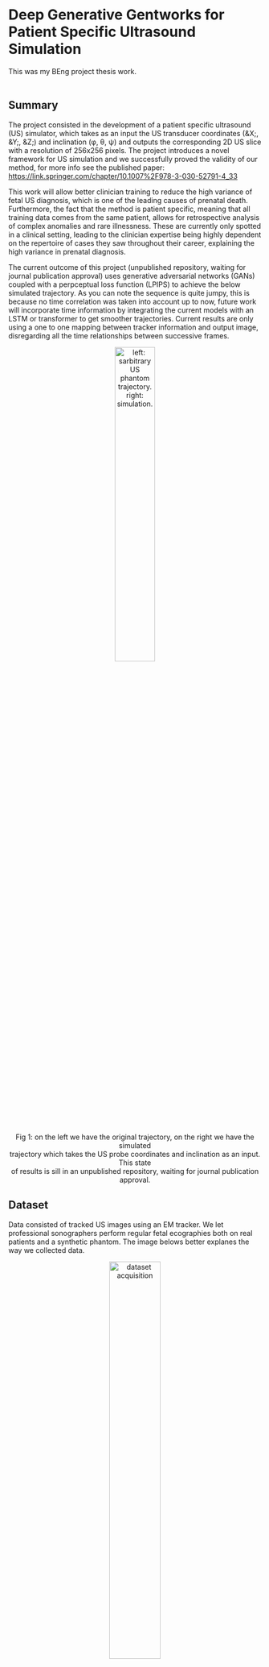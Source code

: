 # Deep Generative Gentworks for Patient Specific Ultrasound Simulation

This was my BEng project thesis work.<br><br>

## Summary
The project consisted in the development of a patient specific ultrasound (US) simulator, which takes as an input the US transducer coordinates (&X;, &Y;, &Z;) and inclination (&phi;, &theta;, &psi;) and outputs the corresponding 2D US slice with a resolution of 256x256 pixels. The project introduces a novel framework for US simulation and we successfully proved the validity of our method, for more info see the published paper: https://link.springer.com/chapter/10.1007%2F978-3-030-52791-4_33 <br>

This work will allow better clinician training to reduce the high variance of fetal US diagnosis, which is one of the leading causes of prenatal death. Furthermore, the fact that the method is patient specific, meaning that all training data comes from the same patient, allows for retrospective analysis of complex anomalies and rare illnessness. These are currently only spotted in a clinical setting, leading to the clinician expertise being highly dependent on the repertoire of cases they saw throughout their career, explaining the high variance in prenatal diagnosis.<br>

The current outcome of this project (unpublished repository, waiting for journal publication approval) uses generative adversarial networks (GANs) coupled with a perpceptual loss function (LPIPS) to achieve the below simulated trajectory. As you can note the sequence is quite jumpy, this is because no time correlation was taken into account up to now, future work will incorporate time information by integrating the current models with an LSTM or transformer to get smoother trajectories. Current results are only using a one to one mapping between tracker information and output image, disregarding all the time relationships between successive frames.

<div align="center">
    <img width="40%" src="readme_images/readme_trajectory.gif", alt="left: sarbitrary US phantom trajectory. right: simulation."
	title="left: sarbitrary US phantom trajectory. right: simulation." ><br>
	Fig 1: on the left we have the original trajectory, on the right we have the simulated<br>
	trajectory which takes the US probe coordinates and inclination as an input. This state<br>
	of results is sill in an unpublished repository, waiting for journal publication approval. <br>
</div>

## Dataset
Data consisted of tracked US images using an EM tracker. We let professional sonographers perform regular fetal ecographies both on real patients and a synthetic phantom. The image belows better explanes the way we collected data.

<div align="center">
    <img width="45%" src="readme_images/EM_system.png" alt="dataset acquisition"
	title="dataset acquisition"><br>
	Fig 2: Diagram showing the method we adopted to label the US images with their tracked location.
</div><br><br>

**Models**<br><br>
Three main architectures were exprored, which are summarized in the diagrams below. The first one was a simple decoder which maps the input 7D tensor (X,Y,Z coordinates + inclination angles transformed to a 4D quaternion) through a series of linear and convolutional layers, trained via MSE minimisation between the output and GT images. The second one is an autoencoder, which mirrors the decoder to obtain an encoder-decoder architecture, trained via MSE on both the images and the 7D latent latemt space. The last trained architecture was a VAE, which introduces a stochastic sampling of the latent variable allowing the model for better generalisation.
<div align="center" witdh="50%">
	Fig 3: Diagram showing the decoder architecture.<br>
	<img width="50%" src="readme_images/decoder.png" alt="decoder"
	title="decoder" >	
</div><br>

<div align="left" witdh="50%">
	Fig 4: Diagram showing the autoencoder architecture.
</div>
<div align="right" witdh="50%">
	Fig 5: Diagram showing the variational autoencoder architecture.
</div>
<br>
<img align="left" width="50%" src="readme_images/autoencoder.png" alt="autoencoder"
title="autoencoder">
<img align="right" width="50%" src="readme_images/variational_autoencoder.png" alt="variational autoencoder"
title="variational autoencoder">

## Experiments & results

Two main types of experiments were conducted:

1. Achieved image quality was measured both quantitatively and qualitatively through user rated surveys and image similarity algorithms. Survey scorers comprised of a cohort of expert sonographers and computational imaging professionals in the field of fetal ultrasound imaging.
2. Interpolation capabilities were assessed by removing part of the training data in a specific location and measuring the relative drop in performance when inferring samples within the removed region.

The experiments pointed to the decoder being the arcitecture that achieved the lowest absolute error and the top image quality (closely followed by the variational autoencoder for real patient images). This can be explained by the fact that the decoder is the only architecture that directly optimizes the mapping from tracked coordinates to US images, wheras the other two architectures optimize the mapping from original image to simulated image. The variational autoencoder however proved to have stronger interpolating abilities, yielding a lower relative drop in performance within the deleted region and simulating higher quality images in this region. Future work aimed at improving image quality using GAN, while retaining image content (we do not want high quality samples showing the wrong structures). The figures below illustrate the results we discussed.

<div align="center" witdh="70%">
	<img width="50%" src="readme_images/tabled_results.png" alt="qualitative results"
	title="qualitative results"><br>
	Table 1: Tabulated results of the survey experiments on each architecture, both phantom and real-patient<br>
	results are reported for each table. a): overall results of the survey. b)&c): itra-observer analysis between<br>
	results of sonographers and computational imaging professionals. Note that results vary by a significant degree <br>
	between b) and c), indicating the different abilities of each scorer at particular tasks. Scorers were asked to <br>
	indicate if they could recognise the organs or structures contained in the simulated images. Each tabulated result <br>
	is reported as mean±standard deviation to emphasize the variability between scorers and the best scores are<br>
	highlighted in bold. Note that results are significantly better for real-patient data.<br>
</div><br>

<img align="left" width="50%" src="readme_images/survey_results_phantom.png" alt="qualitative results"
title="qualitative results">
<img align="right" width="50%" src="readme_images/survey_results_patient.png" alt="qualitative results"
title="qualitative results"><br>
Fig. 6: Diagrams reporting the results for the phantom survey (left) and patient survey (right). Scorers rated each simulated image on a 5 point scale (range 0-4) scale ranging from very low image quality to very good image quality. Each diagram reports the ratings of each architecture as mean ± standard deviation between scorers, where the latter is represented as a vertical error bar. It is evident that sonographers generally rated the images to have lower quality respect to imaging professionals. This discrepancy is not taken as a weakness of the test but, on the other hand, it will be used to assess the simulators for their different purposes which may be better judged by either category. Again, note the significantly better performance of the models on real-patient data.

<img align="left" width="50%" src="readme_images/some_images_phantom.png" alt="qualitative results"
title="qualitative results">
<img align="right" width="50%" src="readme_images/some_images_patient.png" alt="qualitative results"
title="qualitative results"><br>
Fig. 7: Ten examples of simulated phantom (top) and real-patient (bottom) images for each architecture, using tracking data from the test set. The top row shows the original images, and the rows 2, 3, 4 and 5 show the simulations using the Decoder, Pre-trained Decoder, Autoencoder and the Variational Autoencoder respectively. Shadowing and reverberation artifacts are highlighted respectively with light blue and pink dashed contour lines for the original images (top row) to allow comparison of such artifacts with the simulated images. The highlighted column in the phantom image shows an example where autoencoders tend to produce wrong high quality images, possibly due to over-fitting.


<img width="95%" src="readme_images/interpolation.png" alt="qualitative results"
title="qualitative results"><br>
Fig. 8: Diagrams reporting five illustrative examples of simulated phantom images from tracking data coming from the test set. On the lest we show results of the networks trained on the full dataset and on the right the same networks trained on the dataset after removing a specific region of data. For each diagram the top row contains the original images, the second row contains images simulated by the Decoder, the third row contains images simulated by the Pretrained Decoder architecture, the fourth row contains images simulated by the Autoencoder architecture and bottom row contains images simulated by the Variational Autoencoder architecture. All views have been sampled from the region removed from the data, allowing to visualize the drop in image quality, the variational autoencoder seems to suffer the least.




## Installation

Clone this repository to your local machine as:

```bash
git clone git@gitlab.com:cesare.magnetti/BEng_project.git
```

You will also need to install specific python packages:

```bash
pip install -r requirements.txt
```

## Usage

unfortunately this project was not optimized for user experience, therefore if you want to play around with it you will need to do quite some changes to the code, specifically you will want to change these files: ```./scripts/train_decore.py``` ```./scripts/train_autoencoder.py``` ```./scripts/train_variational.py```. Additionally, due to patient regulations, I do not have permission to upload the data used for training, so there will be little for you to experiment with, other than inspecting the code.

## Acknowledgements
I would like to thank my supervisors Prof. Julia Schnabel <mailto:julia.schnabel@kcl.ac.uk> and Dr. Alberto Gomez <mailto:alberto.gomez@kcl.ac.uk>

## Contributing
@cesare.magnetti

